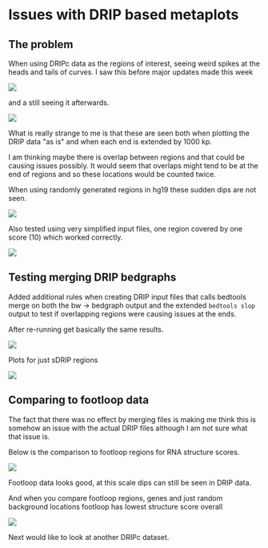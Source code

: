 # Issues with DRIP based metaplots

## The problem

When using DRIPc data as the regions of interest, seeing weird spikes
at the heads and tails of curves. I saw this before major updates
made this week 

![](images/hg19_drip_metaplot.metaplot.png)

and a still seeing it afterwards.

![](images/RNSss-seq_metaplot.metaplot.basic.png)

What is really strange to me is that these are seen both
when plotting the DRIP data "as is" and when each end
is extended by 1000 kp.

I am thinking maybe there is overlap between regions and
that could be causing issues possibly. It would seem that
overlaps might tend to be at the end of regions and so
these locations would be counted twice. 

When using randomly generated regions in hg19 these sudden dips are not seen.

![](images/RNSss-seq_metaplot.metaplot.basic_rand.png)

Also tested using very simplified input files, one region covered by one score (10) which worked correctly.

![](images/test_run.metaplot.basic.png)

## Testing merging DRIP bedgraphs

Added additional rules when creating DRIP input files that calls
bedtools merge on both the bw -> bedgraph output and the extended
`bedtools slop` output to test if overlapping regions were
causing issues at the ends. 

After re-running get basically the same results.

![](images/RNSss-seq_metaplot.metaplot.basic_copy.png)

Plots for just sDRIP regions

![](images/RNSss-seq_metaplot.metaplot.basic_sdrip_only.png)

## Comparing to footloop data

The fact that there was no effect by merging files is making me
think this is somehow an issue with the actual DRIP files although
I am not sure what that issue is.

Below is the comparison to footloop regions for RNA structure
scores.

![](images/RNSss-seq_metaplot.metaplot.basic_footloop_vs_drip.png)

Footloop data looks good, at this scale dips
can still be seen in DRIP data.

And when you compare footloop regions, genes and
just random background locations footloop has lowest structure score overall

![](images/RNSss-seq_metaplot.metaplot.basic_footloop_genes_random.png)

Next would like to look at another DRIPc dataset.

